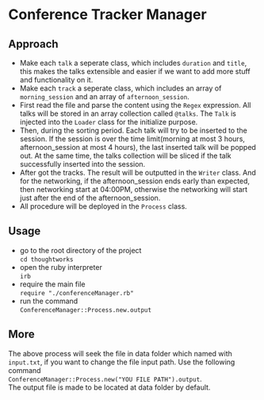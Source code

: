 # Conference Tracker Manager

## Approach  
* Make each `talk` a seperate class, which includes `duration` and `title`, this makes the talks extensible and easier if we want to add more stuff and functionality on it.  
* Make each `track` a seperate class, which includes an array of `morning_session` and an array of `afternoon_session`.  
* First read the file and parse the content using the `Regex` expression. All talks will be stored in an array collection called `@talks`. The `Talk` is injected into the `Loader` class for the initialize purpose.  
* Then, during the sorting period. Each talk will try to be inserted to the session. If the session is over the time limit(morning at most 3 hours, afternoon_session at most 4 hours), the last inserted talk will be popped out. At the same time, the talks collection will be sliced if the talk successfully inserted into the session.  
* After got the tracks. The result will be outputted in the `Writer` class. And for the networking, if the afternoon_session ends early than expected, then networking start at 04:00PM, otherwise the networking will start just after the end of the afternoon_session.  
* All procedure will be deployed in the `Process` class.

## Usage  
* go to the root directory of the project  
`cd thoughtworks`  
* open the ruby interpreter  
`irb`  
* require the main file  
`require "./conferenceManager.rb"`  
* run the command  
`ConferenceManager::Process.new.output`  

## More  
The above process will seek the file in data folder which named with `input.txt`,
if you want to change the file input path. Use the following command  
`ConferenceManager::Process.new("YOU FILE PATH").output`.   
The output file is made to be located at data folder by default.
